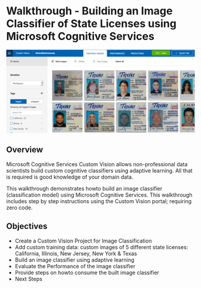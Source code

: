 <a name="Title"></a>
# Walkthrough - Building an Image Classifier of State Licenses using Microsoft Cognitive Services

![Cognitive Services UI Demo](https://github.com/bartczernicki/ImageClassificationStateLicenses/blob/master/CognitiveServicesImage.png)

<a name="Overview"></a>
## Overview ##
Microsoft Cognitive Services Custom Vision allows non-professional data scientists build custom cognitive classifiers using adaptive learning.  All that is required is good knowledge of your domain data.

This walkthrough demonstrates howto build an image classifier (classification model) using Microsoft Cognitive Services.  This walkthrough includes step by step instructions using the Custom Vision portal; requiring zero code.

<a name="Objectives"></a>
## Objectives ##

- Create a Custom Vision Project for Image Classification
- Add custom training data: custom images of 5 different state licenses: California, Illinois, New Jersey, New York & Texas
- Build an image classifier using adaptive learning
- Evaluate the Performance of the image classifier
- Provide steps on howto consume the built image classifier
- Next Steps
